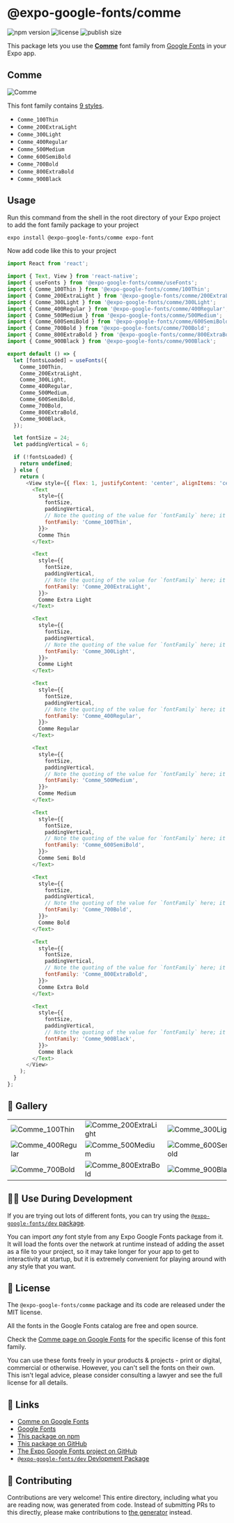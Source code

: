 # @expo-google-fonts/comme

![npm version](https://flat.badgen.net/npm/v/@expo-google-fonts/comme)
![license](https://flat.badgen.net/github/license/expo/google-fonts)
![publish size](https://flat.badgen.net/packagephobia/install/@expo-google-fonts/comme)

This package lets you use the [**Comme**](https://fonts.google.com/specimen/Comme) font family from [Google Fonts](https://fonts.google.com/) in your Expo app.

## Comme

![Comme](./font-family.png)

This font family contains [9 styles](#-gallery).

- `Comme_100Thin`
- `Comme_200ExtraLight`
- `Comme_300Light`
- `Comme_400Regular`
- `Comme_500Medium`
- `Comme_600SemiBold`
- `Comme_700Bold`
- `Comme_800ExtraBold`
- `Comme_900Black`

## Usage

Run this command from the shell in the root directory of your Expo project to add the font family package to your project
```sh
expo install @expo-google-fonts/comme expo-font
```

Now add code like this to your project
```js
import React from 'react';

import { Text, View } from 'react-native';
import { useFonts } from '@expo-google-fonts/comme/useFonts';
import { Comme_100Thin } from '@expo-google-fonts/comme/100Thin';
import { Comme_200ExtraLight } from '@expo-google-fonts/comme/200ExtraLight';
import { Comme_300Light } from '@expo-google-fonts/comme/300Light';
import { Comme_400Regular } from '@expo-google-fonts/comme/400Regular';
import { Comme_500Medium } from '@expo-google-fonts/comme/500Medium';
import { Comme_600SemiBold } from '@expo-google-fonts/comme/600SemiBold';
import { Comme_700Bold } from '@expo-google-fonts/comme/700Bold';
import { Comme_800ExtraBold } from '@expo-google-fonts/comme/800ExtraBold';
import { Comme_900Black } from '@expo-google-fonts/comme/900Black';

export default () => {
  let [fontsLoaded] = useFonts({
    Comme_100Thin,
    Comme_200ExtraLight,
    Comme_300Light,
    Comme_400Regular,
    Comme_500Medium,
    Comme_600SemiBold,
    Comme_700Bold,
    Comme_800ExtraBold,
    Comme_900Black,
  });

  let fontSize = 24;
  let paddingVertical = 6;

  if (!fontsLoaded) {
    return undefined;
  } else {
    return (
      <View style={{ flex: 1, justifyContent: 'center', alignItems: 'center' }}>
        <Text
          style={{
            fontSize,
            paddingVertical,
            // Note the quoting of the value for `fontFamily` here; it expects a string!
            fontFamily: 'Comme_100Thin',
          }}>
          Comme Thin
        </Text>

        <Text
          style={{
            fontSize,
            paddingVertical,
            // Note the quoting of the value for `fontFamily` here; it expects a string!
            fontFamily: 'Comme_200ExtraLight',
          }}>
          Comme Extra Light
        </Text>

        <Text
          style={{
            fontSize,
            paddingVertical,
            // Note the quoting of the value for `fontFamily` here; it expects a string!
            fontFamily: 'Comme_300Light',
          }}>
          Comme Light
        </Text>

        <Text
          style={{
            fontSize,
            paddingVertical,
            // Note the quoting of the value for `fontFamily` here; it expects a string!
            fontFamily: 'Comme_400Regular',
          }}>
          Comme Regular
        </Text>

        <Text
          style={{
            fontSize,
            paddingVertical,
            // Note the quoting of the value for `fontFamily` here; it expects a string!
            fontFamily: 'Comme_500Medium',
          }}>
          Comme Medium
        </Text>

        <Text
          style={{
            fontSize,
            paddingVertical,
            // Note the quoting of the value for `fontFamily` here; it expects a string!
            fontFamily: 'Comme_600SemiBold',
          }}>
          Comme Semi Bold
        </Text>

        <Text
          style={{
            fontSize,
            paddingVertical,
            // Note the quoting of the value for `fontFamily` here; it expects a string!
            fontFamily: 'Comme_700Bold',
          }}>
          Comme Bold
        </Text>

        <Text
          style={{
            fontSize,
            paddingVertical,
            // Note the quoting of the value for `fontFamily` here; it expects a string!
            fontFamily: 'Comme_800ExtraBold',
          }}>
          Comme Extra Bold
        </Text>

        <Text
          style={{
            fontSize,
            paddingVertical,
            // Note the quoting of the value for `fontFamily` here; it expects a string!
            fontFamily: 'Comme_900Black',
          }}>
          Comme Black
        </Text>
      </View>
    );
  }
};

```

## 🔡 Gallery


||||
|-|-|-|
|![Comme_100Thin](.//100Thin/Comme_100Thin.ttf.png)|![Comme_200ExtraLight](.//200ExtraLight/Comme_200ExtraLight.ttf.png)|![Comme_300Light](.//300Light/Comme_300Light.ttf.png)||
|![Comme_400Regular](.//400Regular/Comme_400Regular.ttf.png)|![Comme_500Medium](.//500Medium/Comme_500Medium.ttf.png)|![Comme_600SemiBold](.//600SemiBold/Comme_600SemiBold.ttf.png)||
|![Comme_700Bold](.//700Bold/Comme_700Bold.ttf.png)|![Comme_800ExtraBold](.//800ExtraBold/Comme_800ExtraBold.ttf.png)|![Comme_900Black](.//900Black/Comme_900Black.ttf.png)||


## 👩‍💻 Use During Development

If you are trying out lots of different fonts, you can try using the [`@expo-google-fonts/dev` package](https://github.com/freeboub/google-fonts/tree/master/font-packages/dev#readme).

You can import *any* font style from any Expo Google Fonts package from it. It will load the fonts
over the network at runtime instead of adding the asset as a file to your project, so it may take longer
for your app to get to interactivity at startup, but it is extremely convenient
for playing around with any style that you want.

## 📖 License

The `@expo-google-fonts/comme` package and its code are released under the MIT license.

All the fonts in the Google Fonts catalog are free and open source.

Check the [Comme page on Google Fonts](https://fonts.google.com/specimen/Comme) for the specific license of this font family.

You can use these fonts freely in your products & projects - print or digital, commercial or otherwise. However, you can't sell the fonts on their own. This isn't legal advice, please consider consulting a lawyer and see the full license for all details.

## 🔗 Links

- [Comme on Google Fonts](https://fonts.google.com/specimen/Comme)
- [Google Fonts](https://fonts.google.com/)
- [This package on npm](https://www.npmjs.com/package/@expo-google-fonts/comme)
- [This package on GitHub](https://github.com/freeboub/google-fonts/tree/master/font-packages/comme)
- [The Expo Google Fonts project on GitHub](https://github.com/freeboub/google-fonts)
- [`@expo-google-fonts/dev` Devlopment Package](https://github.com/freeboub/google-fonts/tree/master/font-packages/dev)

## 🤝 Contributing

Contributions are very welcome! This entire directory, including what you are reading now, was generated from code. Instead of submitting PRs to this directly, please make contributions to [the generator](https://github.com/freeboub/google-fonts/tree/master/packages/generator) instead.
